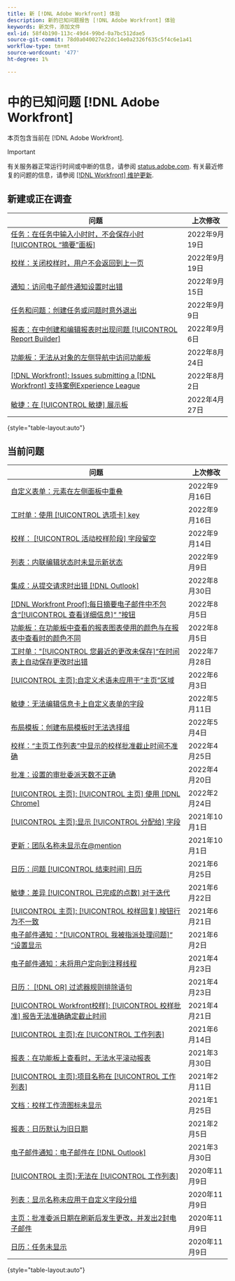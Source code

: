 ```yaml
---
title: 新 [!DNL Adobe Workfront] 体验
description: 新的已知问题报告 [!DNL Adobe Workfront] 体验
keywords: 新文件，添加文件
exl-id: 58f4b190-113c-49d4-99bd-0a7bc512dae5
source-git-commit: 78d0a040027e22dc14e0a2326f635c5f4c6e1a41
workflow-type: tm+mt
source-wordcount: '477'
ht-degree: 1%

---
```


# 中的已知问题 [!DNL Adobe Workfront]

本页包含当前在 [!DNL Adobe Workfront].

>[!IMPORTANT]
>
>有关服务器正常运行时间或中断的信息，请参阅 [status.adobe.com](https://status.adobe.com). 有关最近修复的问题的信息，请参阅 [[!DNL Workfront] 维护更新](../maintenance/current-updates.md).

## 新建或正在调查

| **问题** | **上次修改** |
|---|---|
| [任务：在任务中输入小时时，不会保存小时 [!UICONTROL “摘要”面板]](known-issues-workfront/wf-hours-do-not-save-when-scrolling-summary-panel.md) | 2022年9月19日 |
| [校样：关闭校样时，用户不会返回到上一页](known-issues-workfront/wf-proofs-user-redirected-to-random-page-when-closing-proof.md) | 2022年9月19日 |
| [通知：访问电子邮件通知设置时出错](known-issues-workfront/wf-notifications-preview-errors-with-options.md) | 2022年9月15日 |
| [任务和问题：创建任务或问题时意外退出](known-issues-workfront/wf-inadvertent-exit-creating-tasks-or-issues.md) | 2022年9月9日 |
| [报表：在中创建和编辑报表时出现问题 [!UICONTROL Report Builder]](known-issues-workfront/wf-reports-builder-degraded-performance.md) | 2022年9月6日 |
| [功能板：无法从对象的左侧导航中访问功能板](known-issues-workfront/wf-dashboards-cannot-open-from-left-nav.md) | 2022年8月24日 |
| [[!DNL Workfront]: Issues submitting a [!DNL Workfront] 支持案例Experience League](known-issues-workfront/wf-support-issues-submitting-support-case.md) | 2022年8月2日 |
| [敏捷：在 [!UICONTROL 敏捷] 展示板](known-issues-workfront/wf-agile-issues-moving-cards.md) | 2022年4月27日 |

{style=&quot;table-layout:auto&quot;}

## 当前问题

| **问题** | **上次修改** |
| -------------------------------------------------------------------------------------------------- | ----------------- |
| [自定义表单：元素在左侧面板中重叠](known-issues-workfront/wf-custom-forms-message-causes-element-overlap.md) | 2022年9月16日 |
| [工时单：使用 [!UICONTROL 选项卡] key](known-issues-workfront/wf-timesheets-hours-do-not-save-when-using-tab.md) | 2022年9月16日 |
| [校样： [!UICONTROL 活动校样阶段] 字段留空](known-issues-workfront/wf-documents-stages-do-not-populate-on-proof.md) | 2022年9月14日 |
| [列表：内联编辑状态时未显示新状态](known-issues-workfront/wf-lists-inline-edit-does-not-show-new-status.md) | 2022年9月9日 |
| [集成：从提交请求时出错 [!DNL Outlook] ](known-issues-workfront/wf-integrations-error-when-creating-request-from-outlook.md) | 2022年8月30日 |
| [[!DNL Workfront Proof]:每日摘要电子邮件中不包含“[!UICONTROL 查看详细信息]“ ”按钮](known-issues-workfront-proof/proof-daily-summary-email-no-view-details-button.md) | 2022年8月5日 |
| [功能板：在功能板中查看的报表图表使用的颜色与在报表中查看时的颜色不同](known-issues-workfront/wf-dashboard-reports-wrong-color.md) | 2022年8月5日 |
| [工时单：&quot;[!UICONTROL 您最近的更改未保存]“在时间表上自动保存更改时出错](known-issues-workfront/wf-timesheets-recent-changes-not-saved-error.md) | 2022年7月28日 |
| [[!UICONTROL 主页]:自定义术语未应用于“主页”区域](known-issues-workfront/wf-home-custom-term-not-applied-to-home.md) | 2022年6月3日 |
| [敏捷：无法编辑信息卡上自定义表单的字段](known-issues-workfront/wf-agile-cannot-edit-fields-custom-cards.md) | 2022年5月11日 |
| [布局模板：创建布局模板时无法选择组](known-issues-workfront/wf-layout-templ-cannot-select-group.md) | 2022年5月4日 |
| [校样：“主页工作列表”中显示的校样批准截止时间不准确](known-issues-workfront-proof/inaccurate-proof-approval-deadline-displayed.md) | 2022年4月25日 |
| [批准：设置的审批委派天数不正确](known-issues-workfront/wf-approval-delegation-incorrect-number-of-days.md) | 2022年4月20日 |
| [[!UICONTROL 主页]: [!UICONTROL 主页] 使用 [!DNL Chrome]](known-issues-workfront/wf-home-summary-issues-when-not-using-chrome.md) | 2022年2月24日 |
| [[!UICONTROL 主页]:显示 [!UICONTROL 分配给] 字段](known-issues-workfront/wf-home-new-task-option-showing-deactivated-users.md) | 2021年10月1日 |
| [更新：团队名称未显示在@mention](known-issues-workfront/wf-updates-team-name-not-in-mention.md) | 2021年10月1日 |
| [日历：问题 [!UICONTROL 结束时间] 日历](known-issues-workfront/wf-calendars-issue-time-off.md) | 2021年6月25日 |
| [敏捷：差异 [!UICONTROL 已完成的点数] 对于迭代](known-issues-workfront/wf-agile-discrepancy-in-completed-points.md) | 2021年6月22日 |
| [[!UICONTROL 主页]: [!UICONTROL 校样回复] 按钮行为不一致](known-issues-workfront-proof/reply-in-proof-button-behavior-is-inconsistent.md) | 2021年6月21日 |
| [电子邮件通知：&quot;[!UICONTROL 我被指派处理问题]“ ”设置显示](known-issues-workfront/wf-email-notif-im-assigned-to-issue-displaying.md) | 2021年6月2日 |
| [电子邮件通知：未将用户定向到注释线程](known-issues-workfront/wf-email-notif-user-not-directed-to-thread.md) | 2021年4月23日 |
| [日历： [!DNL OR] 过滤器规则排除语句](known-issues-workfront/wf-calendars-or-filter-statement.md) | 2021年4月23日 |
| [[!UICONTROL Workfront校样]: [!UICONTROL 校样批准] 报告无法准确确定截止时间](known-issues-workfront-proof/proof-approval-report-cant-accurately-determine-deadlines.md) | 2021年4月21日 |
| [[!UICONTROL 主页]:在 [!UICONTROL 工作列表]](known-issues-workfront-proof/completed-proofs-stuck-in-the-work-list.md) | 2021年6月14日 |
| [报表：在功能板上查看时，无法水平滚动报表](known-issues-workfront/wf-reports-cannot-scroll-horizontally.md) | 2021年3月30日 |
| [[!UICONTROL 主页]:项目名称在 [!UICONTROL 工作列表]](known-issues-workfront/wf-home-project-name-shows-as-guid.md) | 2021年2月11日 |
| [文档：校样工作流图标未显示](known-issues-workfront-proof/proof-workflow-icon-is-not-displaying.md) | 2021年1月25日 |
| [报表：日历默认为旧日期](known-issues-workfront/wf-reports-caledar-defaults-to-old-dates.md) | 2021年2月5日 |
| [电子邮件通知：电子邮件在 [!DNL Outlook]](known-issues-workfront/wf-email-notif-not-formatting-in-outlook.md) | 2021年3月30日 |
| [[!UICONTROL 主页]:无法在 [!UICONTROL 工作列表]](known-issues-workfront/wf-home-unable-to-view-document-image.md) | 2020年11月9日 |
| [列表：显示名称未应用于自定义字段分组](known-issues-workfront/wf-lists-display-name-not-applied-to-grouping.md) | 2020年11月9日 |
| [主页：批准委派日期在刷新后发生更改，并发出2封电子邮件](known-issues-workfront/wf-home-approval-delegation-dates-changing.md) | 2020年11月9日 |
| [日历：任务未显示](known-issues-workfront/wf-calendar-tasks-not-displaying.md) | 2020年11月9日 |

{style=&quot;table-layout:auto&quot;}


<!--


-->
